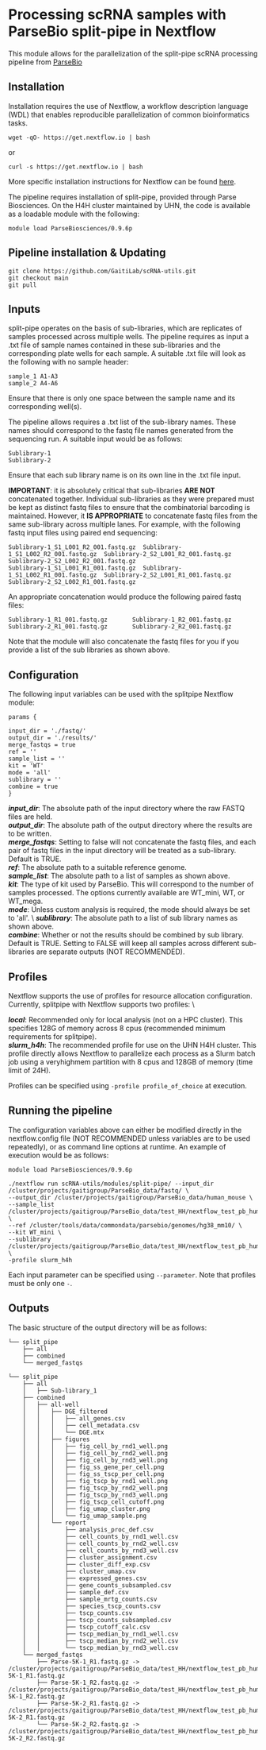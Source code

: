 # Processing scRNA samples with ParseBio split-pipe in Nextflow

This module allows for the parallelization of the split-pipe scRNA processing pipeline from [ParseBio](https://support.parsebiosciences.com/hc/en-us/categories/360004765711-Computational-Support)

## Installation

Installation requires the use of Nextflow, a workflow description language (WDL) that enables reproducible parallelization of common bioinformatics tasks. 

```
wget -qO- https://get.nextflow.io | bash
```
or 
```
curl -s https://get.nextflow.io | bash
```
More specific installation instructions for Nextflow can be found [here](https://www.nextflow.io/docs/latest/getstarted.html). 


The pipeline requires installation of split-pipe, provided through Parse Biosciences. On the H4H cluster maintained by UHN, the code is available as a loadable module with the following: 

```
module load ParseBiosciences/0.9.6p
```


## Pipeline installation & Updating

```
git clone https://github.com/GaitiLab/scRNA-utils.git
git checkout main
git pull
```

## Inputs

split-pipe operates on the basis of sub-libraries, which are replicates of samples processed across multiple wells. The pipeline requires as input a .txt file of sample names contained in these sub-libraries and the corresponding plate wells for each sample. A suitable .txt file will look as the following with no sample header: 

```
sample_1 A1-A3
sample_2 A4-A6
```

Ensure that there is only one space between the sample name and its corresponding well(s). 

The pipeline allows requires a .txt list of the sub-library names. These names should correspond to the fastq file names generated from the sequencing run. A suitable input would be as follows: 

```
Sublibrary-1
Sublibrary-2
```

Ensure that each sub library name is on its own line in the .txt file input. 

**IMPORTANT**: it is absolutely critical that sub-libraries **ARE NOT** concatenated together. Individual sub-libraries as they were prepared must be kept as distinct fastq files to ensure that the combinatorial barcoding is maintained. However, it **IS APPROPRIATE** to concatenate fastq files from the same sub-library across multiple lanes. For example, with the following fastq input files using paired end sequencing: 

```
Sublibrary-1_S1_L001_R2_001.fastq.gz  Sublibrary-1_S1_L002_R2_001.fastq.gz  Sublibrary-2_S2_L001_R2_001.fastq.gz  Sublibrary-2_S2_L002_R2_001.fastq.gz
Sublibrary-1_S1_L001_R1_001.fastq.gz  Sublibrary-1_S1_L002_R1_001.fastq.gz  Sublibrary-2_S2_L001_R1_001.fastq.gz  Sublibrary-2_S2_L002_R1_001.fastq.gz
```

An appropriate concatenation would produce the following paired fastq files: 


```
Sublibrary-1_R1_001.fastq.gz       Sublibrary-1_R2_001.fastq.gz
Sublibrary-2_R1_001.fastq.gz       Sublibrary-2_R2_001.fastq.gz
```
Note that the module will also concatenate the fastq files for you if you provide a list of the sub libraries as shown above. 

## Configuration

The following input variables can be used with the splitpipe Nextflow module: 

```
params {

input_dir = './fastq/'
output_dir = './results/'
merge_fastqs = true
ref = ''
sample_list = ''
kit = 'WT'
mode = 'all'
sublibrary = ''
combine = true
}
```

***input_dir***: The absolute path of the input directory where the raw FASTQ files are held. \
***output_dir***: The absolute path of the output directory where the results are to be written. \
***merge_fastqs***: Setting to false will not concatenate the fastq files, and each pair of fastq files in the input directory will be treated as a sub-library. Default is TRUE. \
***ref***: The absolute path to a suitable reference genome. \
***sample_list***: The absolute path to a list of samples as shown above. \
***kit***: The type of kit used by ParseBio. This will correspond to the number of samples processed. The options currently available are WT_mini, WT, or WT_mega. \
***mode***: Unless custom analysis is required, the mode should always be set to 'all'. \ 
***sublibrary***: The absolute path to a list of sub library names as shown above. \
***combine***: Whether or not the results should be combined by sub library. Default is TRUE. Setting to FALSE will keep all samples across different sub-libraries are separate outputs (NOT RECOMMENDED). 

## Profiles 

Nextflow supports the use of profiles for resource allocation configuration. Currently, splitpipe with Nextflow supports two profiles: \

***local***: Recommended only for local analysis (not on a HPC cluster). This specifies 128G of memory across 8 cpus (recommended minimum requirements for splitpipe). \
***slurm_h4h***: The recommended profile for use on the UHN H4H cluster. This profile directly allows Nextflow to parallelize each process as a Slurm batch job using a veryhighmem partition with 8 cpus and 128GB of memory (time limit of 24H). 

Profiles can be specified using ```-profile profile_of_choice``` at execution. 

## Running the pipeline

The configuration variables above can either be modified directly in the nextflow.config file (NOT RECOMMENDED unless variables are to be used repeatedly), or as command line options at runtime. An example of execution would be as follows: 


```
module load ParseBiosciences/0.9.6p

./nextflow run scRNA-utils/modules/split-pipe/ --input_dir /cluster/projects/gaitigroup/ParseBio_data/fastq/ \
--output_dir /cluster/projects/gaitigroup/ParseBio_data/human_mouse \
--sample_list /cluster/projects/gaitigroup/ParseBio_data/test_HH/nextflow_test_pb_human/sample_list_human_mouse.txt \
--ref /cluster/tools/data/commondata/parsebio/genomes/hg38_mm10/ \
--kit WT_mini \
--sublibrary /cluster/projects/gaitigroup/ParseBio_data/test_HH/nextflow_test_pb_human/sublibrary.txt \
-profile slurm_h4h
```

Each input parameter can be specified using ```--parameter```. Note that profiles must be only one ```-```. 

## Outputs

The basic structure of the output directory will be as follows: 

```
└── split_pipe
    ├── all
    ├── combined
    └── merged_fastqs

```

```
└── split_pipe
    ├── all
    │   ├── Sub-library_1
    ├── combined
    │   ├── all-well
    │   │   ├── DGE_filtered
    │   │   │   ├── all_genes.csv
    │   │   │   ├── cell_metadata.csv
    │   │   │   └── DGE.mtx
    │   │   ├── figures
    │   │   │   ├── fig_cell_by_rnd1_well.png
    │   │   │   ├── fig_cell_by_rnd2_well.png
    │   │   │   ├── fig_cell_by_rnd3_well.png
    │   │   │   ├── fig_ss_gene_per_cell.png
    │   │   │   ├── fig_ss_tscp_per_cell.png
    │   │   │   ├── fig_tscp_by_rnd1_well.png
    │   │   │   ├── fig_tscp_by_rnd2_well.png
    │   │   │   ├── fig_tscp_by_rnd3_well.png
    │   │   │   ├── fig_tscp_cell_cutoff.png
    │   │   │   ├── fig_umap_cluster.png
    │   │   │   └── fig_umap_sample.png
    │   │   └── report
    │   │       ├── analysis_proc_def.csv
    │   │       ├── cell_counts_by_rnd1_well.csv
    │   │       ├── cell_counts_by_rnd2_well.csv
    │   │       ├── cell_counts_by_rnd3_well.csv
    │   │       ├── cluster_assignment.csv
    │   │       ├── cluster_diff_exp.csv
    │   │       ├── cluster_umap.csv
    │   │       ├── expressed_genes.csv
    │   │       ├── gene_counts_subsampled.csv
    │   │       ├── sample_def.csv
    │   │       ├── sample_mrtg_counts.csv
    │   │       ├── species_tscp_counts.csv
    │   │       ├── tscp_counts.csv
    │   │       ├── tscp_counts_subsampled.csv
    │   │       ├── tscp_cutoff_calc.csv
    │   │       ├── tscp_median_by_rnd1_well.csv
    │   │       ├── tscp_median_by_rnd2_well.csv
    │   │       └── tscp_median_by_rnd3_well.csv
    └── merged_fastqs
        ├── Parse-5K-1_R1.fastq.gz -> /cluster/projects/gaitigroup/ParseBio_data/test_HH/nextflow_test_pb_human/work/72/1d61dd4c02b8271c8b15fee1d82e82/Parse-5K-1_R1.fastq.gz
        ├── Parse-5K-1_R2.fastq.gz -> /cluster/projects/gaitigroup/ParseBio_data/test_HH/nextflow_test_pb_human/work/72/1d61dd4c02b8271c8b15fee1d82e82/Parse-5K-1_R2.fastq.gz
        ├── Parse-5K-2_R1.fastq.gz -> /cluster/projects/gaitigroup/ParseBio_data/test_HH/nextflow_test_pb_human/work/65/073de1fd54204ec6ae47f55a54b818/Parse-5K-2_R1.fastq.gz
        └── Parse-5K-2_R2.fastq.gz -> /cluster/projects/gaitigroup/ParseBio_data/test_HH/nextflow_test_pb_human/work/65/073de1fd54204ec6ae47f55a54b818/Parse-5K-2_R2.fastq.gz


```






